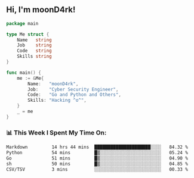 <h2> Hi, I'm moonD4rk!</h2>

```go
package main

type Me struct {
	Name   string
	Job    string
	Code   string
	Skills string
}

func main() {
	me := &Me{
		Name:   "moonD4rk",
		Job:    "Cyber Security Engineer",
		Code:   "Go and Python and Others",
		Skills: "Hacking ^o^",
	}
	_ = me
}
```

<h3>📊 This Week I Spent My Time On:</h3>
<!-- <img align='right' src="https://github-readme-stats.vercel.app/api?username=moond4rk&show_icons=true&theme=radical", width="300" height="150"> -->

<!--START_SECTION:waka-->

```txt
Markdown         14 hrs 44 mins  █████████████████████░░░░   84.32 %
Python           54 mins         █▒░░░░░░░░░░░░░░░░░░░░░░░   05.24 %
Go               51 mins         █▒░░░░░░░░░░░░░░░░░░░░░░░   04.90 %
sh               50 mins         █▒░░░░░░░░░░░░░░░░░░░░░░░   04.85 %
CSV/TSV          3 mins          ░░░░░░░░░░░░░░░░░░░░░░░░░   00.33 %
```

<!--END_SECTION:waka-->


